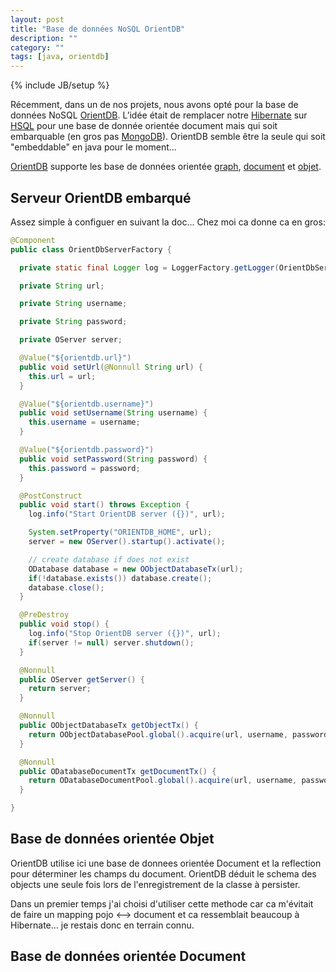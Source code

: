 ```yaml
---
layout: post
title: "Base de données NoSQL OrientDB"
description: ""
category: ""
tags: [java, orientdb]
---
```

{% include JB/setup %}

Récemment, dans un de nos projets, nous avons opté pour la base de données NoSQL [OrientDB](http://www.orientdb.org).
L’idée était de remplacer notre [Hibernate](http://hibernate.org) sur [HSQL](http://hsqldb.org) pour une base de donnée orientée document mais qui soit embarquable (en gros pas [MongoDB](http://www.mongodb.org)). OrientDB semble être la seule qui soit "embeddable" en java pour le moment...

[OrientDB](http://www.orientdb.org) supporte les base de données orientée [graph](https://github.com/orientechnologies/orientdb/wiki/Graph-Database-Tinkerpop), [document](https://github.com/orientechnologies/orientdb/wiki/Document-Database) et [objet](https://github.com/orientechnologies/orientdb/wiki/Object-Database).

## Serveur OrientDB embarqué

Assez simple à configuer en suivant la doc...
Chez moi ca donne ca en gros:

```java
@Component
public class OrientDbServerFactory {

  private static final Logger log = LoggerFactory.getLogger(OrientDbServerFactory.class);

  private String url;

  private String username;

  private String password;

  private OServer server;

  @Value("${orientdb.url}")
  public void setUrl(@Nonnull String url) {
    this.url = url;
  }

  @Value("${orientdb.username}")
  public void setUsername(String username) {
    this.username = username;
  }

  @Value("${orientdb.password}")
  public void setPassword(String password) {
    this.password = password;
  }

  @PostConstruct
  public void start() throws Exception {
    log.info("Start OrientDB server ({})", url);

    System.setProperty("ORIENTDB_HOME", url);
    server = new OServer().startup().activate();

    // create database if does not exist
    ODatabase database = new OObjectDatabaseTx(url);
    if(!database.exists()) database.create();
    database.close();
  }

  @PreDestroy
  public void stop() {
    log.info("Stop OrientDB server ({})", url);
    if(server != null) server.shutdown();
  }

  @Nonnull
  public OServer getServer() {
    return server;
  }

  @Nonnull
  public OObjectDatabaseTx getObjectTx() {
    return OObjectDatabasePool.global().acquire(url, username, password);
  }

  @Nonnull
  public ODatabaseDocumentTx getDocumentTx() {
    return ODatabaseDocumentPool.global().acquire(url, username, password);
  }

}

```


## Base de données orientée Objet

OrientDB utilise ici une base de donnees orientée Document et la reflection pour déterminer les champs du document. OrientDB déduit le schema des objects une seule fois lors de l'enregistrement de la classe à persister.

Dans un premier temps j'ai choisi d'utiliser cette methode car ca m'évitait de faire un mapping pojo <--> document et ca ressemblait beaucoup à Hibernate... je restais donc en terrain connu.

## Base de données orientée Document